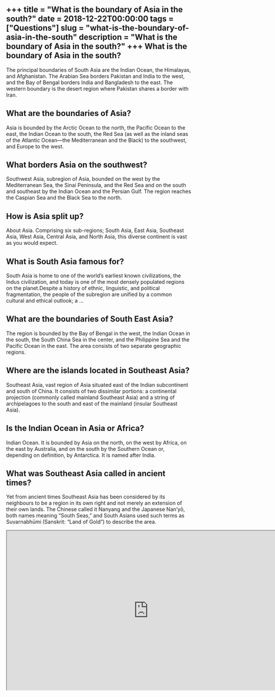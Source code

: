 +++
title = "What is the boundary of Asia in the south?"
date = 2018-12-22T00:00:00
tags = ["Questions"]
slug = "what-is-the-boundary-of-asia-in-the-south"
description = "What is the boundary of Asia in the south?"
+++
What is the boundary of Asia in the south?
------------------------------------------

The principal boundaries of South Asia are the Indian Ocean, the Himalayas, and Afghanistan. The Arabian Sea borders Pakistan and India to the west, and the Bay of Bengal borders India and Bangladesh to the east. The western boundary is the desert region where Pakistan shares a border with Iran.

What are the boundaries of Asia?
--------------------------------

Asia is bounded by the Arctic Ocean to the north, the Pacific Ocean to the east, the Indian Ocean to the south, the Red Sea (as well as the inland seas of the Atlantic Ocean—the Mediterranean and the Black) to the southwest, and Europe to the west.

What borders Asia on the southwest?
-----------------------------------

Southwest Asia, subregion of Asia, bounded on the west by the Mediterranean Sea, the Sinai Peninsula, and the Red Sea and on the south and southeast by the Indian Ocean and the Persian Gulf. The region reaches the Caspian Sea and the Black Sea to the north.

How is Asia split up?
---------------------

About Asia. Comprising six sub-regions; South Asia, East Asia, Southeast Asia, West Asia, Central Asia, and North Asia, this diverse continent is vast as you would expect.

What is South Asia famous for?
------------------------------

South Asia is home to one of the world’s earliest known civilizations, the Indus civilization, and today is one of the most densely populated regions on the planet.Despite a history of ethnic, linguistic, and political fragmentation, the people of the subregion are unified by a common cultural and ethical outlook; a …

What are the boundaries of South East Asia?
-------------------------------------------

The region is bounded by the Bay of Bengal in the west, the Indian Ocean in the south, the South China Sea in the center, and the Philippine Sea and the Pacific Ocean in the east. The area consists of two separate geographic regions.

Where are the islands located in Southeast Asia?
------------------------------------------------

Southeast Asia, vast region of Asia situated east of the Indian subcontinent and south of China. It consists of two dissimilar portions: a continental projection (commonly called mainland Southeast Asia) and a string of archipelagoes to the south and east of the mainland (insular Southeast Asia).

Is the Indian Ocean in Asia or Africa?
--------------------------------------

Indian Ocean. It is bounded by Asia on the north, on the west by Africa, on the east by Australia, and on the south by the Southern Ocean or, depending on definition, by Antarctica. It is named after India.

What was Southeast Asia called in ancient times?
------------------------------------------------

Yet from ancient times Southeast Asia has been considered by its neighbours to be a region in its own right and not merely an extension of their own lands. The Chinese called it Nanyang and the Japanese Nan’yō, both names meaning “South Seas,” and South Asians used such terms as Suvarnabhūmi (Sanskrit: “Land of Gold”) to describe the area.

<iframe allow="accelerometer; autoplay; clipboard-write; encrypted-media; gyroscope; picture-in-picture" allowfullscreen="" class="__youtube_prefs__  epyt-is-override  no-lazyload" data-no-lazy="1" data-origheight="433" data-origwidth="770" data-skipgform_ajax_framebjll="" height="433" id="_ytid_61374" loading="lazy" src="https://www.youtube.com/embed/UOCtwOk0XAg?enablejsapi=1&autoplay=0&cc_load_policy=0&cc_lang_pref=&iv_load_policy=1&loop=0&modestbranding=0&rel=1&fs=1&playsinline=0&autohide=2&theme=dark&color=red&controls=1&" title="YouTube player" width="770"></iframe>